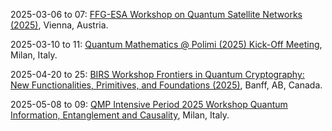2025-03-06 to 07: [FFG-ESA Workshop on Quantum Satellite Networks (2025)](https://atpi.eventsair.com/qinsq2025/ "Examines quantum satellite networks, covering quantum communication, entanglement distribution, and satellite-based quantum key distribution. Topics include quantum repeaters, network protocols, and applications in secure communication, emphasizing theoretical and experimental developments."), Vienna, Austria.

2025-03-10 to 11: [Quantum Mathematics @ Polimi (2025) Kick-Off Meeting](https://sites.google.com/view/qmp25-intensiveperiod/kick-off-meeting "Initiates discussions on quantum mathematics, covering quantum information, operator algebras, and topological methods. Topics include quantum computing, entanglement, and mathematical foundations of quantum physics, fostering interdisciplinary collaboration in theoretical and applied quantum research."), Milan, Italy.

2025-04-20 to 25: [BIRS Workshop Frontiers in Quantum Cryptography: New Functionalities, Primitives, and Foundations (2025)](https://www.birs.ca/events/2025/5-day-workshops/25w5445 "This workshop explores quantum cryptography, focusing on quantum key distribution, post-quantum cryptography, and quantum secure protocols. Topics include entanglement-based schemes, cryptographic primitives, and applications in secure communication, emphasizing theoretical foundations and practical implementations."), Banff, AB, Canada.

2025-05-08 to 09: [QMP Intensive Period 2025 Workshop Quantum Information, Entanglement and Causality](https://sites.google.com/view/qmp25-intensiveperiod/workshops/workshop-8-9-may "Focuses on quantum information theory, exploring entanglement, causality, and quantum correlations. Topics include quantum communication, non-locality, and causal structures in quantum mechanics, with applications in quantum computing and foundational physics."), Milan, Italy.

